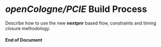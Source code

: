# _openCologne/PCIE_ Build Process

Describe how to use the new **nextpnr** based flow, constraints and timing closure methodology.


#### End of Document
